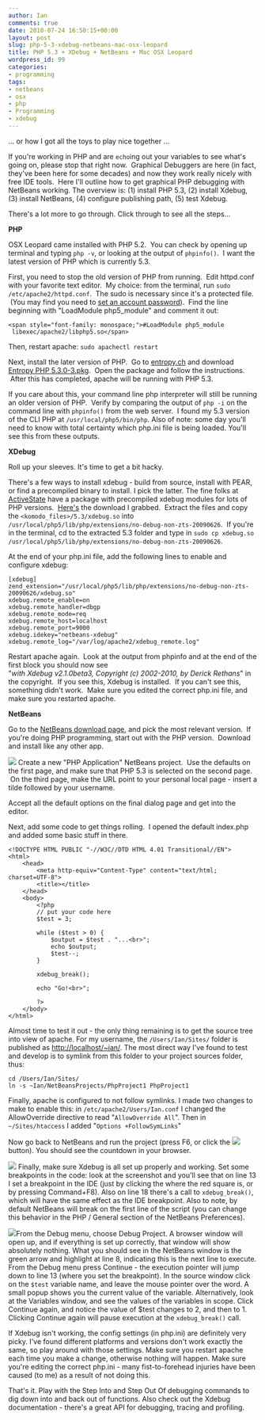```yaml
---
author: Ian
comments: true
date: 2010-07-24 16:50:15+00:00
layout: post
slug: php-5-3-xdebug-netbeans-mac-osx-leopard
title: PHP 5.3 + XDebug + NetBeans + Mac OSX Leopard
wordpress_id: 99
categories:
- programming
tags:
- netbeans
- osx
- php
- Programming
- xdebug
---
```


... or how I got all the toys to play nice together ...

If you're working in PHP and are `echo`ing out your variables to see what's going on, please stop that right now.  Graphical Debuggers are here (in fact, they've been here for some decades) and now they work really nicely with free IDE tools.  Here I'll outline how to get graphical PHP debugging with NetBeans working.  The overview is: (1) install PHP 5.3, (2) install Xdebug, (3) install NetBeans, (4) configure publishing path, (5) test Xdebug.

There's a lot more to go through.  Click through to see all the steps...
<!-- more -->


**PHP**

OSX Leopard came installed with PHP 5.2.  You can check by opening up terminal and typing `php -v`, or looking at the output of `phpinfo()`.  I want the latest version of PHP which is currently 5.3.

First, you need to stop the old version of PHP from running.  Edit httpd.conf with your favorite text editor.  My choice: from the terminal, run `sudo /etc/apache2/httpd.conf`.  The sudo is necessary since it's a protected file.  (You may find you need to [set an account password](http://www.google.com/search?q=osx+sudo+password)).  Find the line beginning with "LoadModule php5_module" and comment it out:

    
    <span style="font-family: monospace;">#LoadModule php5_module  libexec/apache2/libphp5.so</span>


Then, restart apache: `sudo apachectl restart`

Next, install the later version of PHP.  Go to [entropy.ch](http://www.entropy.ch/software/macosx/php/) and download [Entropy PHP 5.3.0-3.pkg](http://www2.entropy.ch/download/Entropy%20PHP%205.3.0-3.pkg).  Open the package and follow the instructions.  After this has completed, apache will be running with PHP 5.3.

If you care about this, your command line php interpreter will still be running an older version of PHP.  Verify by comparing the output of `php -i` on the command line with `phpinfo()` from the web server.  I found my 5.3 version of the CLI PHP at `/usr/local/php5/bin/php`. Also of note: some day you'll need to know with total certainty which php.ini file is being loaded.  You'll see this from these outputs.

**XDebug**

Roll up your sleeves. It's time to get a bit hacky.

There's a few ways to install xdebug - build from source, install with PEAR, or find a precompiled binary to install.  I pick the latter.  The fine folks at [ActiveState](http://code.activestate.com/komodo/remotedebugging/) have a package with precompiled xdebug modules for lots of PHP versions.  [Here's](http://downloads.activestate.com/Komodo/releases/6.0.0b2/remotedebugging/Komodo-PHPRemoteDebugging-6.0.0-beta2-53747-macosx.tar.gz) the download I grabbed.  Extract the files and copy the `<komodo_files>/5.3/xdebug.so` into `/usr/local/php5/lib/php/extensions/no-debug-non-zts-20090626`.  If you're in the terminal, cd to the extracted 5.3 folder and type in `sudo cp xdebug.so /usr/local/php5/lib/php/extensions/no-debug-non-zts-20090626`.

At the end of your php.ini file, add the following lines to enable and configure xdebug:

    
    [xdebug]
    zend_extension="/usr/local/php5/lib/php/extensions/no-debug-non-zts-20090626/xdebug.so"
    xdebug.remote_enable=on
    xdebug.remote_handler=dbgp
    xdebug.remote_mode=req
    xdebug.remote_host=localhost
    xdebug.remote_port=9000
    xdebug.idekey="netbeans-xdebug"
    xdebug.remote_log="/var/log/apache2/xdebug_remote.log"


Restart apache again.  Look at the output from phpinfo and at the end of the first block you should now see "_with Xdebug v2.1.0beta3, Copyright (c) 2002-2010, by Derick Rethans_" in the copyright.  If you see this, Xdebug is installed.  If you can't see this, something didn't work.  Make sure you edited the correct php.ini file, and make sure you restarted apache.

**NetBeans**

Go to the [NetBeans download page](http://netbeans.org/downloads/index.html), and pick the most relevant version.  If you're doing PHP programming, start out with the PHP version.  Download and install like any other app.

![](http://brownsofa.org/blog/wp-content/uploads/2010/07/newProjectUrl-150x150.png) Create a new "PHP Application" NetBeans project.  Use the defaults on the first page, and make sure that PHP 5.3 is selected on the second page.  On the third page, make the URL point to your personal local page - insert a tilde followed by your username.

Accept all the default options on the final dialog page and get into the editor.

Next, add some code to get things rolling.  I opened the default index.php and added some basic stuff in there.

    
    
    
    
    
    
    
    <!DOCTYPE HTML PUBLIC "-//W3C//DTD HTML 4.01 Transitional//EN">
    <html>
        <head>
            <meta http-equiv="Content-Type" content="text/html; charset=UTF-8">
            <title></title>
        </head>
        <body>
            <?php
            // put your code here
            $test = 3;
    
            while ($test > 0) {
                $output = $test . "...<br>";
                echo $output;
                $test--;
            }
    
            xdebug_break();
    
            echo "Go!<br>";
    
            ?>
        </body>
    </html>








Almost time to test it out - the only thing remaining is to get the source tree into view of apache.  For my username, the `/Users/Ian/Sites/` folder is published as [http://localhost/~ian/](http://localhost/~ian/).  The most direct way I've found to test and develop is to symlink from this folder to your project sources folder, thus:

    
    cd /Users/Ian/Sites/
    ln -s ~Ian/NetBeansProjects/PhpProject1 PhpProject1


Finally, apache is configured to not follow symlinks.  I made two changes to make to enable this: in `/etc/apache2/Users/Ian.conf` I changed the AllowOverride directive to read "`AllowOverride All`". Then in `~/Sites/htaccess` I added "`Options +FollowSymLinks`"

Now go back to NetBeans and run the project (press F6, or click the [![](http://brownsofa.org/blog/wp-content/uploads/2010/07/runProject.png)](http://brownsofa.org/blog/wp-content/uploads/2010/07/runProject.png) button).  You should see the countdown in your browser.

[![](http://brownsofa.org/blog/wp-content/uploads/2010/07/basic-150x150.png)](http://brownsofa.org/blog/wp-content/uploads/2010/07/basic.png) Finally, make sure Xdebug is all set up properly and working.  Set some breakpoints in the code: look at the screenshot and you'll see that on line 13 I set a breakpoint in the IDE (just by clicking the where the red square is, or by pressing Command+F8).  Also on line 18 there's a call to `xdebug_break()`, which will have the same effect as the IDE breakpoint.  Also to note, by default NetBeans will break on the first line of the script (you can change this behavior in the PHP / General section of the NetBeans Preferences).

[![](http://brownsofa.org/blog/wp-content/uploads/2010/07/dbg-150x150.png)](http://brownsofa.org/blog/wp-content/uploads/2010/07/dbg.png)From the Debug menu, choose Debug Project.  A browser window will open up, and if everything is set up correctly, that window will show absolutely nothing.  What you should see in the NetBeans window is the green arrow and highlight at line 8, indicating this is the next line to execute.  From the Debug menu press Continue - the execution pointer will jump down to line 13 (where you set the breakpoint).  In the source window click on the `$test` variable name, and leave the mouse pointer over the word.  A small popup shows you the current value of the variable.  Alternatively, look at the Variables window, and see the values of the variables in scope.  Click Continue again, and notice the value of $test changes to 2, and then to 1.  Clicking Continue again will pause execution at the `xdebug_break()` call.

If Xdebug isn't working, the config settings (in php.ini) are definitely very picky.  I've found different platforms and versions don't work exactly the same, so play around with those settings.  Make sure you restart apache each time you make a change, otherwise nothing will happen.  Make sure you're editing the correct php.ini - many fist-to-forehead injuries have been caused (to me) as a result of not doing this.

That's it.  Play with the Step Into and Step Out Of debugging commands to dig down into and back out of functions.  Also check out the Xdebug documentation - there's a great API for debugging, tracing and profiling.
